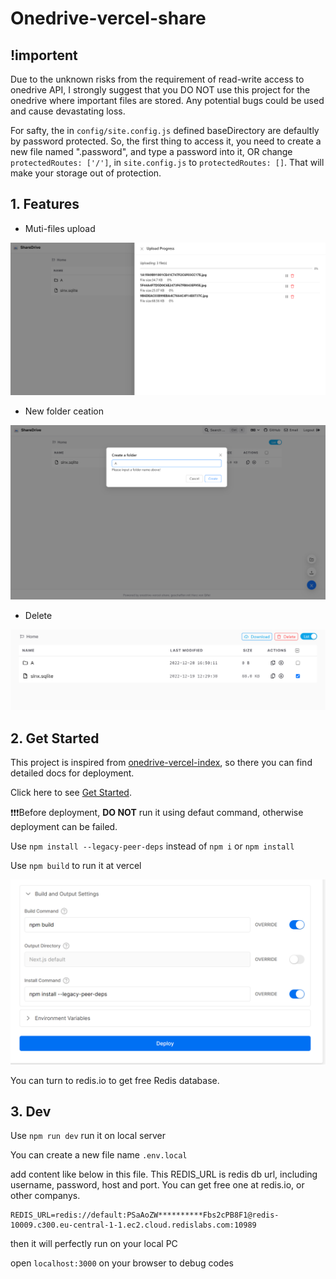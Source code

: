 # Onedrive-vercel-share

## !importent

Due to the unknown risks from the requirement of read-write access to onedrive API, I strongly suggest that you DO NOT use this project for the onedrive where important files are stored. Any potential bugs could be used and cause devastating loss.

For safty, the in `config/site.config.js` defined baseDirectory are defaultly by password protected. So, the first thing to access it, you need to create a new file named ".password", and type a password into it, OR change `protectedRoutes: ['/']`, in `site.config.js` to `protectedRoutes: []`. That will make your storage out of protection.

## 1. Features

- Muti-files upload

![1671551482036](image/README/1671551482036.png)

- New folder ceation

![1671551391526](image/README/1671551391526.png)

- Delete

![1671551433504](image/README/1671551433504.png)

## 2. Get Started

This project is inspired from [onedrive-vercel-index](https://github.com/spencerwooo/onedrive-vercel-index), so there you can find detailed docs for deployment.

Click here to see [Get Started](https://ovi.swo.moe/zh/docs/getting-started).

❗❗❗Before deployment, **DO NOT** run it using defaut command, otherwise deployment can be failed. 

Use `npm install --legacy-peer-deps` instead of `npm i` or `npm install`

Use `npm build` to run it at vercel

![1671554092598](image/README/1671554092598.png)

You can turn to redis.io to get free Redis database.

## 3. Dev

Use `npm run dev` run it on local server

You can create a new file name `.env.local`

add content like below in this file. This REDIS_URL is redis db url, including username, password, host and port. You can get free one at redis.io, or other companys.

```
REDIS_URL=redis://default:PSaAoZW**********Fbs2cPB8F1@redis-10009.c300.eu-central-1-1.ec2.cloud.redislabs.com:10989
```

then it will perfectly run on your local PC

open  `localhost:3000` on your browser to debug codes
